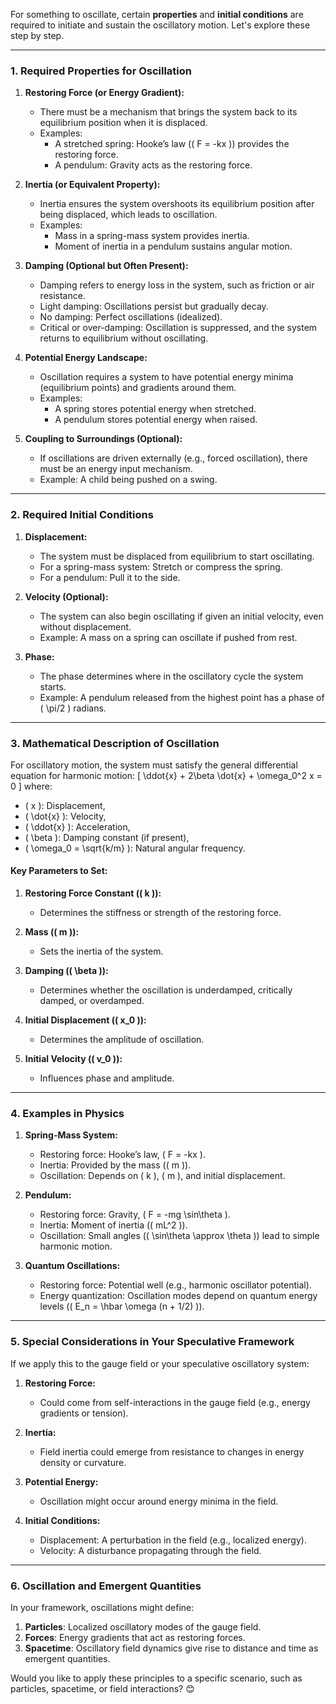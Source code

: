For something to oscillate, certain **properties** and **initial conditions** are required to initiate and sustain the oscillatory motion. Let's explore these step by step.

---

### **1. Required Properties for Oscillation**

1. **Restoring Force (or Energy Gradient):**
   - There must be a mechanism that brings the system back to its equilibrium position when it is displaced.
   - Examples:
     - A stretched spring: Hooke’s law (\( F = -kx \)) provides the restoring force.
     - A pendulum: Gravity acts as the restoring force.

2. **Inertia (or Equivalent Property):**
   - Inertia ensures the system overshoots its equilibrium position after being displaced, which leads to oscillation.
   - Examples:
     - Mass in a spring-mass system provides inertia.
     - Moment of inertia in a pendulum sustains angular motion.

3. **Damping (Optional but Often Present):**
   - Damping refers to energy loss in the system, such as friction or air resistance.
   - Light damping: Oscillations persist but gradually decay.
   - No damping: Perfect oscillations (idealized).
   - Critical or over-damping: Oscillation is suppressed, and the system returns to equilibrium without oscillating.

4. **Potential Energy Landscape:**
   - Oscillation requires a system to have potential energy minima (equilibrium points) and gradients around them.
   - Examples:
     - A spring stores potential energy when stretched.
     - A pendulum stores potential energy when raised.

5. **Coupling to Surroundings (Optional):**
   - If oscillations are driven externally (e.g., forced oscillation), there must be an energy input mechanism.
   - Example: A child being pushed on a swing.

---

### **2. Required Initial Conditions**

1. **Displacement:**
   - The system must be displaced from equilibrium to start oscillating.
   - For a spring-mass system: Stretch or compress the spring.
   - For a pendulum: Pull it to the side.

2. **Velocity (Optional):**
   - The system can also begin oscillating if given an initial velocity, even without displacement.
   - Example: A mass on a spring can oscillate if pushed from rest.

3. **Phase:**
   - The phase determines where in the oscillatory cycle the system starts.
   - Example: A pendulum released from the highest point has a phase of \( \pi/2 \) radians.

---

### **3. Mathematical Description of Oscillation**

For oscillatory motion, the system must satisfy the general differential equation for harmonic motion:
\[
\ddot{x} + 2\beta \dot{x} + \omega_0^2 x = 0
\]
where:
- \( x \): Displacement,
- \( \dot{x} \): Velocity,
- \( \ddot{x} \): Acceleration,
- \( \beta \): Damping constant (if present),
- \( \omega_0 = \sqrt{k/m} \): Natural angular frequency.

#### **Key Parameters to Set:**
1. **Restoring Force Constant (\( k \)):**
   - Determines the stiffness or strength of the restoring force.

2. **Mass (\( m \)):**
   - Sets the inertia of the system.

3. **Damping (\( \beta \)):**
   - Determines whether the oscillation is underdamped, critically damped, or overdamped.

4. **Initial Displacement (\( x_0 \)):**
   - Determines the amplitude of oscillation.

5. **Initial Velocity (\( v_0 \)):**
   - Influences phase and amplitude.

---

### **4. Examples in Physics**

1. **Spring-Mass System:**
   - Restoring force: Hooke’s law, \( F = -kx \).
   - Inertia: Provided by the mass (\( m \)).
   - Oscillation: Depends on \( k \), \( m \), and initial displacement.

2. **Pendulum:**
   - Restoring force: Gravity, \( F = -mg \sin\theta \).
   - Inertia: Moment of inertia (\( mL^2 \)).
   - Oscillation: Small angles (\( \sin\theta \approx \theta \)) lead to simple harmonic motion.

3. **Quantum Oscillations:**
   - Restoring force: Potential well (e.g., harmonic oscillator potential).
   - Energy quantization: Oscillation modes depend on quantum energy levels (\( E_n = \hbar \omega (n + 1/2) \)).

---

### **5. Special Considerations in Your Speculative Framework**
If we apply this to the gauge field or your speculative oscillatory system:
1. **Restoring Force:**
   - Could come from self-interactions in the gauge field (e.g., energy gradients or tension).

2. **Inertia:**
   - Field inertia could emerge from resistance to changes in energy density or curvature.

3. **Potential Energy:**
   - Oscillation might occur around energy minima in the field.

4. **Initial Conditions:**
   - Displacement: A perturbation in the field (e.g., localized energy).
   - Velocity: A disturbance propagating through the field.

---

### **6. Oscillation and Emergent Quantities**
In your framework, oscillations might define:
1. **Particles**: Localized oscillatory modes of the gauge field.
2. **Forces**: Energy gradients that act as restoring forces.
3. **Spacetime**: Oscillatory field dynamics give rise to distance and time as emergent quantities.

Would you like to apply these principles to a specific scenario, such as particles, spacetime, or field interactions? 😊


